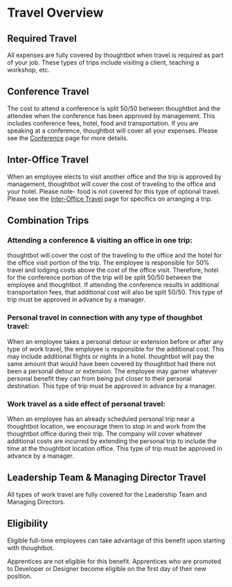 # Travel Overview

## Required Travel

All expenses are fully covered by thoughtbot when travel is required as part of your job. These types of trips include visiting a client, teaching a workshop, etc.

## Conference Travel

The cost to attend a conference is split 50/50 between thoughtbot and the attendee when the conference has been approved by management. This includes conference fees, hotel, food and transportation. If you are speaking at a conference, thoughtbot will cover all your expenses. Please see the [Conference][conferences] page for more details.

## Inter-Office Travel

When an employee elects to visit another office and the trip is approved by management, thoughtbot will cover the cost of traveling to the office and your hotel. Please note- food is not covered for this type of optional travel. Please see the [Inter-Office Travel][inter-office-travel] page for specifics on arranging a trip.

## Combination Trips

### Attending a conference & visiting an office in one trip:

thoughtbot will cover the cost of the traveling to the office and the hotel for the office visit portion of the trip. The employee is responsible for 50% travel and lodging costs above the cost of the office visit. Therefore, hotel for the conference portion of the trip will be split 50/50 between the employee and thoughtbot. If attending the conference results in additional transportation fees, that additional cost will also be split 50/50. This type of trip must be approved in advance by a manager.

### Personal travel in connection with any type of thoughbot travel:

When an employee takes a personal detour or extension before or after any type of work travel, the employee is responsible for the additional cost. This may include additional flights or nights in a hotel. thoughtbot will pay the same amount that would have been covered by thoughtbot had there not been a personal detour or extension. The employee may garner whatever personal benefit they can from being put closer to their personal destination. This type of trip must be approved in advance by a manager.

### Work travel as a side effect of personal travel:

When an employee has an already scheduled personal trip near a thoughtbot location, we encourage them to stop in and work from the thoughtbot office during their trip. The company will cover whatever additional costs are incurred by extending the personal trip to include the time at the thoughtbot location office. This type of trip must be approved in advance by a manager.

## Leadership Team & Managing Director Travel

All types of work travel are fully covered for the Leadership Team and Managing Directors.

## Eligibility

Eligible full-time employees can take advantage of this benefit upon starting with thoughtbot.

Apprentices are not eligible for this benefit. Apprentices who are promoted to Developer or Designer become eligible on the first day of their new position.

[conferences]: conferences.md
[inter-office-travel]: inter-office-travel.md
